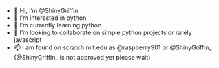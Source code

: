 - 👋 Hi, I’m @ShinyGriffin
- 👀 I’m interested in python
- 🌱 I’m currently learning python
- 💞️ I’m looking to collaborate on simple python projects or rarely javascript
- 📫 I am found on scratch.mit.edu as @raspberry901 or @ShinyGriffin_ (@ShinyGriffin_ is not approved yet please wait)
